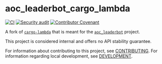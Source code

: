 # aoc_leaderbot_cargo_lambda

[![CI](https://github.com/clechasseur/aoc_leaderbot_cargo_lambda/actions/workflows/ci.yml/badge.svg?branch=main&event=push)](https://github.com/clechasseur/aoc_leaderbot_cargo_lambda/actions/workflows/ci.yml) [![Security audit](https://github.com/clechasseur/aoc_leaderbot_cargo_lambda/actions/workflows/audit-check.yml/badge.svg?branch=main)](https://github.com/clechasseur/aoc_leaderbot_cargo_lambda/actions/workflows/audit-check.yml) [![Contributor Covenant](https://img.shields.io/badge/Contributor%20Covenant-2.1-4baaaa.svg)](CODE_OF_CONDUCT.md)

A fork of [`cargo-lambda`](https://github.com/cargo-lambda/cargo-lambda) that is meant for the [`aoc_leaderbot`](https://github.com/clechasseur/aoc_leaderbot) project.

This project is considered internal and offers no API stability guarantee.

For information about contributing to this project, see [CONTRIBUTING](./CONTRIBUTING.md).
For information regarding local development, see [DEVELOPMENT](./DEVELOPMENT.md).
